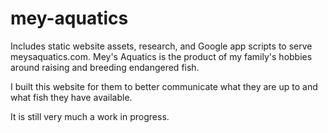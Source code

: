 # mey-aquatics
Includes static website assets, research, and Google app scripts to serve meysaquatics.com. Mey's Aquatics is the product of my family's hobbies around raising and breeding endangered fish.

I built this website for them to better communicate what they are up to and what fish they have available.

It is still very much a work in progress.
